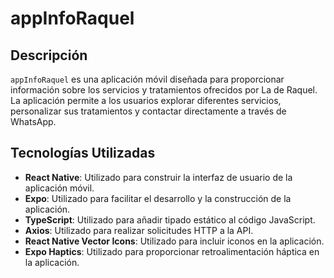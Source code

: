 # appInfoRaquel

## Descripción

`appInfoRaquel` es una aplicación móvil diseñada para proporcionar información sobre los servicios y tratamientos ofrecidos por La de Raquel. La aplicación permite a los usuarios explorar diferentes servicios, personalizar sus tratamientos y contactar directamente a través de WhatsApp.

## Tecnologías Utilizadas

- **React Native**: Utilizado para construir la interfaz de usuario de la aplicación móvil.
- **Expo**: Utilizado para facilitar el desarrollo y la construcción de la aplicación.
- **TypeScript**: Utilizado para añadir tipado estático al código JavaScript.
- **Axios**: Utilizado para realizar solicitudes HTTP a la API.
- **React Native Vector Icons**: Utilizado para incluir iconos en la aplicación.
- **Expo Haptics**: Utilizado para proporcionar retroalimentación háptica en la aplicación.

